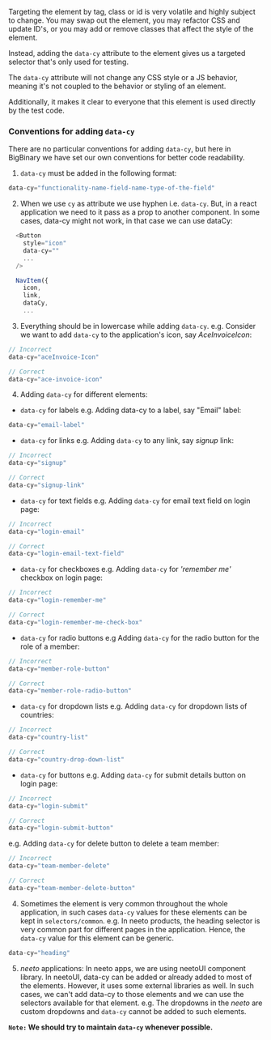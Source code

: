 Targeting the element by tag, class or id is very volatile and highly subject to
change. You may swap out the element, you may refactor CSS and update ID's, or
you may add or remove classes that affect the style of the element.

Instead, adding the `data-cy` attribute to the element gives us a targeted
selector that's only used for testing.

The `data-cy` attribute will not change any CSS style or a JS behavior, meaning
it's not coupled to the behavior or styling of an element.

Additionally, it makes it clear to everyone that this element is used directly
by the test code.

### Conventions for adding `data-cy`

There are no particular conventions for adding `data-cy`, but here in BigBinary
we have set our own conventions for better code readability.

1. `data-cy` must be added in the following format:

```javascript
data-cy="functionality-name-field-name-type-of-the-field"
```

2. When we use `cy` as attribute we use hyphen i.e. `data-cy`. But, in a react
   application we need to it pass as a prop to another component. In some cases,
   data-cy might not work, in that case we can use dataCy:

```javascript
  <Button
    style="icon"
    data-cy=""
    ...
  />

  NavItem({
    icon,
    link,
    dataCy,
    ...
```

3. Everything should be in lowercase while adding `data-cy`. e.g. Consider we
   want to add `data-cy` to the application's icon, say _AceInvoiceIcon_:

```javascript
// Incorrect
data-cy="aceInvoice-Icon"

// Correct
data-cy="ace-invoice-icon"

```

4. Adding `data-cy` for different elements:

- `data-cy` for labels e.g. Adding data-cy to a label, say "Email" label:

```javascript
data-cy="email-label"
```

- `data-cy` for links e.g. Adding `data-cy` to any link, say _signup_ link:

```javascript
// Incorrect
data-cy="signup"

// Correct
data-cy="signup-link"
```

- `data-cy` for text fields e.g. Adding `data-cy` for email text field on login
  page:

```javascript
// Incorrect
data-cy="login-email"

// Correct
data-cy="login-email-text-field"
```

- `data-cy` for checkboxes e.g. Adding `data-cy` for _'remember me'_ checkbox on
  login page:

```javascript
// Incorrect
data-cy="login-remember-me"

// Correct
data-cy="login-remember-me-check-box"
```

- `data-cy` for radio buttons e.g Adding `data-cy` for the radio button for the
  role of a member:

```javascript
// Incorrect
data-cy="member-role-button"

// Correct
data-cy="member-role-radio-button"
```

- `data-cy` for dropdown lists e.g. Adding `data-cy` for dropdown lists of
  countries:

```javascript
// Incorrect
data-cy="country-list"

// Correct
data-cy="country-drop-down-list"
```

- `data-cy` for buttons e.g. Adding `data-cy` for submit details button on login
  page:

```javascript
// Incorrect
data-cy="login-submit"

// Correct
data-cy="login-submit-button"
```

e.g. Adding `data-cy` for delete button to delete a team member:

```javascript
// Incorrect
data-cy="team-member-delete"

// Correct
data-cy="team-member-delete-button"
```

4. Sometimes the element is very common throughout the whole application, in
   such cases `data-cy` values for these elements can be kept in
   `selectors/common`. e.g. In neeto products, the heading selector is very
   common part for different pages in the application. Hence, the `data-cy`
   value for this element can be generic.

```javascript
data-cy="heading"
```

5. _neeto_ applications: In neeto apps, we are using neetoUI component library.
   In neetoUI, data-cy can be added or already added to most of the elements.
   However, it uses some external libraries as well. In such cases, we can't add
   data-cy to those elements and we can use the selectors available for that
   element. e.g. The dropdowns in the _neeto_ are custom dropdowns and `data-cy`
   cannot be added to such elements.

**`Note:` We should try to maintain `data-cy` whenever possible.**
